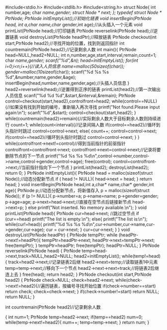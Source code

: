 #include<stdio.h>
#include<stdlib.h>
#include<string.h>
struct Node{
	int number,age;
    char *name,*gender;
	struct Node * next; 
};
typedef struct Node  * PtrNode;
PtrNode  initEmptyList();//初始化链表
void insertBegin(PtrNode head, int a,char* name,char* gender,int age);//从头插入一个元素
void printList(PtrNode head);//打印链表
PtrNode reverselink(PtrNode head);//逆置链表
void destroyList(PtrNode headPtr);//释放链表
PtrNode checkout(int start,PtrNode head2);//寻找开始的位置，找到则返回指针
int countremain(PtrNode head2);//记录剩余人数
int main(){
    PtrNode head=NULL,head2=NULL;
    int n,number,age,start,interval,remain,count=1;
    char *name,*gender;
    scanf("%d",&n);
    head=initEmptyList();
    for(int i=0;i<n;i++){//读入人员信息
        name=malloc(50*sizeof(char));
        gender=malloc(10*sizeof(char));
        scanf("%d %s %s %d",&number,name,gender,&age);
        insertBegin(head,number,name,gender,age);//头插人员信息
    }
    head2=reverselink(head);//逆置得到正序的链表
    printList(head2);//第一次输出人员信息
    scanf("%d %d %d",&start,&interval,&remain);
    PtrNode control=checkout(start,head2),controlfront=head2;
    while(control==NULL){//如果没有找到开始的编号，重新输入再次寻找
        printf("Not found.Please input again:\n");
        scanf("%d",&start);
        control=checkout(start,head2);
    }
    while(countremain(head2)>remain){//实际剩余人数大于目标剩余人数则持续进行
        count=1;
        while(count<interval){//记录间隔人数
            if(control==head2)//循环到头指针时跳过
                control=control->next;
            else{
                count++;
                control=control->next;
                if(control==head2)//循环到头指针时跳过
                    control=control->next;
            }
        }
        while(controlfront->next!=control)//得到当前指针的前驱指针
            controlfront=controlfront->next;
        controlfront->next=control->next;//记录将要删除节点的下一节点
        printf("%d %s %s %d\n",control->number,control->name,control->gender,control->age);
        free(control);
        control=controlfront->next;//当前指针指向下一个节点
    }
    printList(head2);
    destroyList(head2);
    return 0;
}
PtrNode  initEmptyList(){
	PtrNode head = malloc(sizeof(struct Node));//动态分配新节点
	if ( head != NULL){
		head->next = head;
	} 
	return head;
}
void insertBegin(PtrNode head,int a,char* name,char* gender,int age){
	PtrNode p;//动态分配新节点，将新值存入
	p = malloc(sizeof(struct Node));
	if (p != NULL){
		p->number=a;
        p->name=name;
        p->gender=gender;
        p->age=age;
		p->next=head->next;//直接在空节点后链接新节点
		head->next=p;
	}
	else 
        printf("Not inserted. No memory avaliable.\n");
}
void printList(PtrNode head){
    PtrNode cur=head->next; //跳过空节点
    if (cur==head)
    	   printf("The list is empty.\n");
    else{
	   printf("The list is:\n");
	   while(cur!=head){
   	        printf("%d %s %s %d\n",cur->number,cur->name,cur->gender,cur->age);
             cur = cur->next;
         } 
        cur=cur->next;
    }
}
void destroyList(PtrNode headPtr)
{
    PtrNode tempPtr;
    while (headPtr->next!=headPtr){
        tempPtr=headPtr->next;
        headPtr->next=tempPtr->next;
        free(tempPtr);
    }
    tempPtr=headPtr;
    free(tempPtr);
    headPtr=NULL;
}
PtrNode reverselink(PtrNode head)
{
    PtrNode temp=head->next,track=NULL,head2=NULL;
    head2=initEmptyList();
    while(temp!=head){
        track=head2->next;//记录链表2后继
        head2->next=temp;//读取链表1中元素
        temp=temp->next;//移向下一个节点
        head2->next->next=track;//将链表2后继连上去
    }
    free(head);
    return head2;
}
PtrNode checkout(int start,PtrNode head2)
{
    PtrNode check=NULL;
    check=head2->next;
    while(check->next!=head2){//遍历链表，按编号寻找开始位置
        if(check->number==start)
            return check;
        check=check->next;
    }
    if(check->number!=start)
        return NULL;
    return NULL;
}

int countremain(PtrNode head2)//记录剩余人数

{
    int num=1;
    PtrNode temp=head2->next;
    if(temp==head2)
        num=0;
    while(temp->next!=head2){
        num++;
        temp=temp->next;
    }
    return num;
}